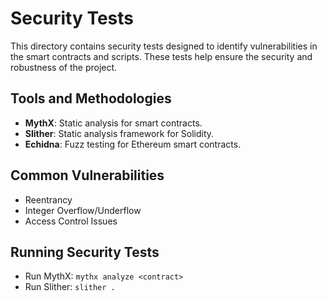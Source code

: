 # Security Tests

This directory contains security tests designed to identify vulnerabilities in the smart contracts and scripts. These tests help ensure the security and robustness of the project.

## Tools and Methodologies

- **MythX**: Static analysis for smart contracts.
- **Slither**: Static analysis framework for Solidity.
- **Echidna**: Fuzz testing for Ethereum smart contracts.

## Common Vulnerabilities

- Reentrancy
- Integer Overflow/Underflow
- Access Control Issues

## Running Security Tests

- Run MythX: `mythx analyze <contract>`
- Run Slither: `slither .`
